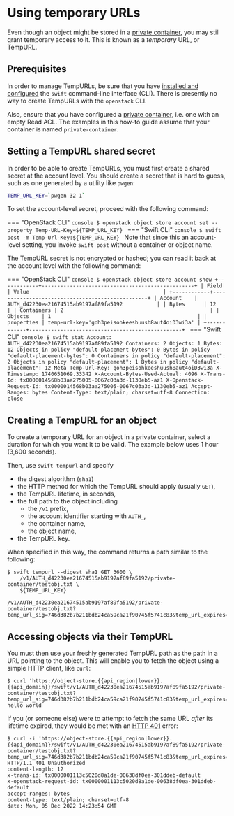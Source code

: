 # Using temporary URLs

Even though an object might be stored in a [private container](private-container.md), you may still grant temporary access to it.
This is known as a *temporary* URL, or TempURL.

## Prerequisites

In order to manage TempURLs, be sure that you have [installed and configured](index.md) the `swift` command-line interface (CLI).
There is presently no way to create TempURLs with the `openstack` CLI.

Also, ensure that you have configured a [private container](private-container.md), i.e. one with an empty Read ACL.
The examples in this how-to guide assume that your container is named `private-container`.

## Setting a TempURL shared secret

In order to be able to create TempURLs, you must first create a shared secret at the account level.
You should create a secret that is hard to guess, such as one generated by a utility like `pwgen`:

```bash
TEMP_URL_KEY=`pwgen 32 1`
```

To set the account-level secret, proceed with the following command:

=== "OpenStack CLI"
    ```console
    $ openstack object store account set --property Temp-URL-Key=${TEMP_URL_KEY}
    ```
=== "Swift CLI"
    ```console
    $ swift post -m Temp-Url-Key:${TEMP_URL_KEY}
    ```
    Note that since this an account-level setting, you invoke `swift post` without a container or object name.

The TempURL secret is not encrypted or hashed; you can read it back at the account level with the following command:

=== "OpenStack CLI"
    ```console
    $ openstack object store account show
    +------------+-------------------------------------------------+
    | Field      | Value                                           |
    +------------+-------------------------------------------------+
    | Account    | AUTH_d42230ea21674515ab9197af89fa5192           |
    | Bytes      | 12                                              |
    | Containers | 2                                               |
    | Objects    | 1                                               |
    | properties | temp-url-key='goh3peisohkeeshuush8aut4oiD3wi3a' |
    +------------+-------------------------------------------------+
    ```
=== "Swift CLI"
    ```console
    $ swift stat
                                        Account: AUTH_d42230ea21674515ab9197af89fa5192
                                     Containers: 2
                                        Objects: 1
                                          Bytes: 12
    Objects in policy "default-placement-bytes": 0
      Bytes in policy "default-placement-bytes": 0
       Containers in policy "default-placement": 2
          Objects in policy "default-placement": 1
            Bytes in policy "default-placement": 12
                              Meta Temp-Url-Key: goh3peisohkeeshuush8aut4oiD3wi3a
                                    X-Timestamp: 1740651069.33342
                    X-Account-Bytes-Used-Actual: 4096
                                     X-Trans-Id: tx0000014568b03aa275005-0067c03a3d-1130eb5-az1
                         X-Openstack-Request-Id: tx0000014568b03aa275005-0067c03a3d-1130eb5-az1
                                  Accept-Ranges: bytes
                                   Content-Type: text/plain; charset=utf-8
                                     Connection: close
    ```

## Creating a TempURL for an object

To create a temporary URL for an object in a private container, select a duration for which you want it to be valid.
The example below uses 1 hour (3,600 seconds).

Then, use `swift tempurl` and specify

* the digest algorithm (`sha1`)
* the HTTP method for which the TempURL should apply (usually `GET`),
* the TempURL lifetime, in seconds,
* the full path to the object including
    * the `/v1` prefix,
    * the account identifier starting with `AUTH_`,
    * the container name,
    * the object name,
* the TempURL key.

When specified in this way, the command returns a path similar to the following:

```console
$ swift tempurl --digest sha1 GET 3600 \
    /v1/AUTH_d42230ea21674515ab9197af89fa5192/private-container/testobj.txt \
    ${TEMP_URL_KEY}

/v1/AUTH_d42230ea21674515ab9197af89fa5192/private-container/testobj.txt?temp_url_sig=746d382b7b211bdb24ca59ca21f90745f5741c83&temp_url_expires=1670250048
```

## Accessing objects via their TempURL

You must then use your freshly generated TempURL path as the path in a URL pointing to the object.
This will enable you to fetch the object using a simple HTTP client, like `curl`:

```console
$ curl 'https://object-store.{{api_region|lower}}.{{api_domain}}/swift/v1/AUTH_d42230ea21674515ab9197af89fa5192/private-container/testobj.txt?temp_url_sig=746d382b7b211bdb24ca59ca21f90745f5741c83&temp_url_expires=1670250048'
hello world
```

If you (or someone else) were to attempt to fetch the same URL *after* its lifetime expired, they would be met with an [HTTP 401](https://http.cat/401) error:

```console
$ curl -i 'https://object-store.{{api_region|lower}}.{{api_domain}}/swift/v1/AUTH_d42230ea21674515ab9197af89fa5192/private-container/testobj.txt?temp_url_sig=746d382b7b211bdb24ca59ca21f90745f5741c83&temp_url_expires=1670250048'
HTTP/1.1 401 Unauthorized
content-length: 12
x-trans-id: tx0000001113c5020d8a1de-00638df0ea-301ddeb-default
x-openstack-request-id: tx0000001113c5020d8a1de-00638df0ea-301ddeb-default
accept-ranges: bytes
content-type: text/plain; charset=utf-8
date: Mon, 05 Dec 2022 14:23:54 GMT
```
